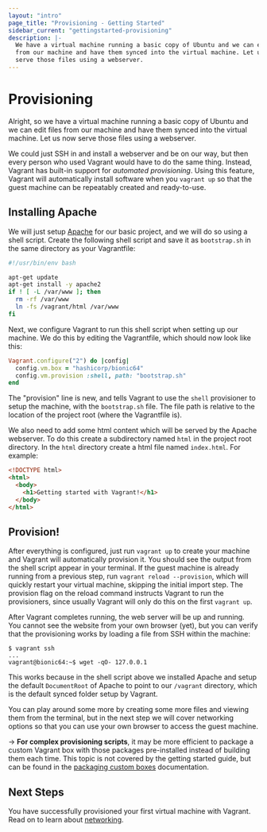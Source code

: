 ```yaml
---
layout: "intro"
page_title: "Provisioning - Getting Started"
sidebar_current: "gettingstarted-provisioning"
description: |-
  We have a virtual machine running a basic copy of Ubuntu and we can edit files
  from our machine and have them synced into the virtual machine. Let us now
  serve those files using a webserver.
---
```


# Provisioning

Alright, so we have a virtual machine running a basic copy of Ubuntu and
we can edit files from our machine and have them synced into the virtual machine.
Let us now serve those files using a webserver.

We could just SSH in and install a webserver and be on our way, but then
every person who used Vagrant would have to do the same thing. Instead,
Vagrant has built-in support for _automated provisioning_. Using this
feature, Vagrant will automatically install software when you `vagrant up`
so that the guest machine can be repeatably created and ready-to-use.

## Installing Apache

We will just setup [Apache](http://httpd.apache.org/) for our basic project,
and we will do so using a shell script. Create the following shell script
and save it as `bootstrap.sh` in the same directory as your Vagrantfile:

```bash
#!/usr/bin/env bash

apt-get update
apt-get install -y apache2
if ! [ -L /var/www ]; then
  rm -rf /var/www
  ln -fs /vagrant/html /var/www
fi
```

Next, we configure Vagrant to run this shell script when setting up
our machine. We do this by editing the Vagrantfile, which should now
look like this:

```ruby
Vagrant.configure("2") do |config|
  config.vm.box = "hashicorp/bionic64"
  config.vm.provision :shell, path: "bootstrap.sh"
end
```

The "provision" line is new, and tells Vagrant to use the `shell` provisioner
to setup the machine, with the `bootstrap.sh` file. The file path is relative
to the location of the project root (where the Vagrantfile is).

We also need to add some html content which will be served by the Apache webserver.
To do this create a subdirectory named `html` in the project root directory. 
In the `html` directory create a html file named `index.html`.
For example:

```html
<!DOCTYPE html>
<html>
  <body>
    <h1>Getting started with Vagrant!</h1>
  </body>
</html>
```

## Provision!

After everything is configured, just run `vagrant up` to create your
machine and Vagrant will automatically provision it. You should see
the output from the shell script appear in your terminal. If the guest
machine is already running from a previous step, run `vagrant reload --provision`,
which will quickly restart your virtual machine, skipping the initial
import step. The provision flag on the reload command instructs Vagrant to
run the provisioners, since usually Vagrant will only do this on the first
`vagrant up`.

After Vagrant completes running, the web server will be up and running.
You cannot see the website from your own browser (yet), but you can verify
that the provisioning works by loading a file from SSH within the machine:

```
$ vagrant ssh
...
vagrant@bionic64:~$ wget -qO- 127.0.0.1
```

This works because in the shell script above we installed Apache and
setup the default `DocumentRoot` of Apache to point to our `/vagrant`
directory, which is the default synced folder setup by Vagrant.

You can play around some more by creating some more files and viewing
them from the terminal, but in the next step we will cover networking
options so that you can use your own browser to access the guest machine.

-> **For complex provisioning scripts**, it may be more efficient to package a
custom Vagrant box with those packages pre-installed instead of building them
each time. This topic is not covered by the getting started guide, but can be
found in the [packaging custom boxes](/docs/boxes/base.html) documentation.

## Next Steps

You have successfully provisioned your first virtual machine with Vagrant. Read
on to learn about [networking](/intro/getting-started/networking.html).
